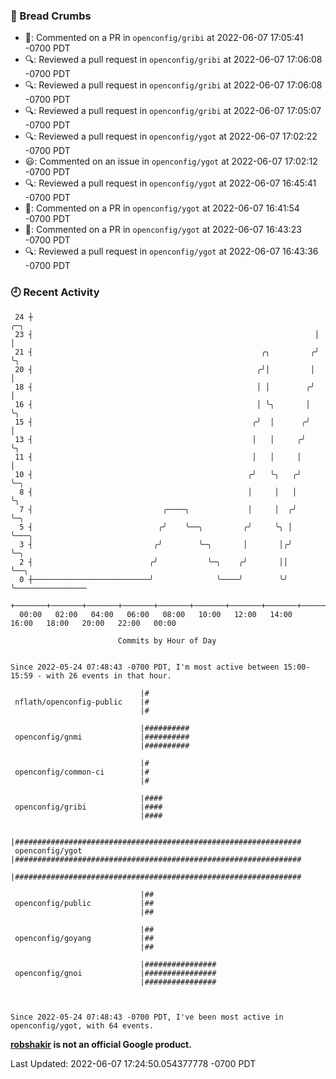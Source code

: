 ### 🍞 Bread Crumbs

 * 💬: Commented on a PR in  `openconfig/gribi` at 2022-06-07 17:05:41 -0700 PDT
 * 🔍: Reviewed a pull request in  `openconfig/gribi` at 2022-06-07 17:06:08 -0700 PDT
 * 🔍: Reviewed a pull request in  `openconfig/gribi` at 2022-06-07 17:06:08 -0700 PDT
 * 🔍: Reviewed a pull request in  `openconfig/gribi` at 2022-06-07 17:05:07 -0700 PDT
 * 🔍: Reviewed a pull request in  `openconfig/ygot` at 2022-06-07 17:02:22 -0700 PDT
 * 😃: Commented on an issue in `openconfig/ygot` at 2022-06-07 17:02:12 -0700 PDT
 * 🔍: Reviewed a pull request in  `openconfig/ygot` at 2022-06-07 16:45:41 -0700 PDT
 * 💬: Commented on a PR in  `openconfig/ygot` at 2022-06-07 16:41:54 -0700 PDT
 * 💬: Commented on a PR in  `openconfig/ygot` at 2022-06-07 16:43:23 -0700 PDT
 * 🔍: Reviewed a pull request in  `openconfig/ygot` at 2022-06-07 16:43:36 -0700 PDT

### 🕘 Recent Activity
```
 24 ┼                                                               ╭─╮
 23 ┤                                                               │ │
 21 ┤                                                   ╭╮         ╭╯ ╰╮
 20 ┤                                                  ╭╯│         │   │
 18 ┤                                                  │ │        ╭╯   │
 16 ┤                                                  │ ╰╮       │    ╰╮
 15 ┤                                                 ╭╯  │      ╭╯     │
 13 ┤                                                 │   │     ╭╯      ╰╮
 11 ┤                                                 │   │     │        │
 10 ┤                                                ╭╯   ╰╮   ╭╯        ╰─╮
  8 ┤                                                │     │   │           ╰╮
  7 ┤                             ╭────╮             │     │  ╭╯            ╰─╮
  5 ┤                            ╭╯    ╰──╮         ╭╯     ╰╮ │               ╰───╮
  3 ┤                           ╭╯        ╰─╮       │       │╭╯                   ╰─╮
  2 ┤                          ╭╯           ╰─╮    ╭╯       ││                      ╰──╮
  0 ┼──────────────────────────╯              ╰────╯        ╰╯                         ╰────────────────
    +───────+───────+───────+───────+───────+───────+───────+───────+───────+───────+───────+───────+────
  00:00   02:00   04:00   06:00   08:00   10:00   12:00   14:00   16:00   18:00   20:00   22:00   00:00   

						Commits by Hour of Day


Since 2022-05-24 07:48:43 -0700 PDT, I'm most active between 15:00-15:59 - with 26 events in that hour.

```



```
                             |#
 nflath/openconfig-public    |#
                             |#

                             |##########
 openconfig/gnmi             |##########
                             |##########

                             |#
 openconfig/common-ci        |#
                             |#

                             |####
 openconfig/gribi            |####
                             |####

                             |################################################################
 openconfig/ygot             |################################################################
                             |################################################################

                             |##
 openconfig/public           |##
                             |##

                             |##
 openconfig/goyang           |##
                             |##

                             |################
 openconfig/gnoi             |################
                             |################



Since 2022-05-24 07:48:43 -0700 PDT, I've been most active in openconfig/ygot, with 64 events.

```
**[robshakir](mailto:robjs@google.com) is not an official Google product.**  


Last Updated: 2022-06-07 17:24:50.054377778 -0700 PDT
